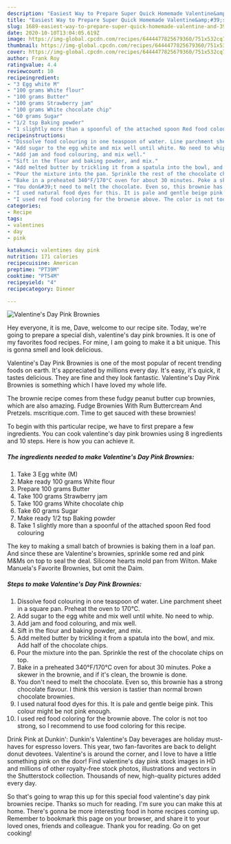```yaml
---
description: "Easiest Way to Prepare Super Quick Homemade Valentine&amp;#39;s Day Pink Brownies"
title: "Easiest Way to Prepare Super Quick Homemade Valentine&amp;#39;s Day Pink Brownies"
slug: 1689-easiest-way-to-prepare-super-quick-homemade-valentine-and-39-s-day-pink-brownies
date: 2020-10-10T13:04:05.619Z
image: https://img-global.cpcdn.com/recipes/6444477825679360/751x532cq70/valentines-day-pink-brownies-recipe-main-photo.jpg
thumbnail: https://img-global.cpcdn.com/recipes/6444477825679360/751x532cq70/valentines-day-pink-brownies-recipe-main-photo.jpg
cover: https://img-global.cpcdn.com/recipes/6444477825679360/751x532cq70/valentines-day-pink-brownies-recipe-main-photo.jpg
author: Frank Roy
ratingvalue: 4.4
reviewcount: 10
recipeingredient:
- "3 Egg white M"
- "100 grams White flour"
- "100 grams Butter"
- "100 grams Strawberry jam"
- "100 grams White chocolate chip"
- "60 grams Sugar"
- "1/2 tsp Baking powder"
- "1 slightly more than a spoonful of the attached spoon Red food colouring"
recipeinstructions:
- "Dissolve food colouring in one teaspoon of water. Line parchment sheet in a square pan. Preheat the oven to 170℃."
- "Add sugar to the egg white and mix well until white. No need to whip."
- "Add jam and food colouring, and mix well."
- "Sift in the flour and baking powder, and mix."
- "Add melted butter by trickling it from a spatula into the bowl, and mix. Add half of the chocolate chips."
- "Pour the mixture into the pan. Sprinkle the rest of the chocolate chips on top."
- "Bake in a preheated 340°F/170°C oven for about 30 minutes. Poke a skewer in the brownie, and if it&#39;s clean, the brownie is done."
- "You don&#39;t need to melt the chocolate. Even so, this brownie has a strong chocolate flavour. I think this version is tastier than normal brown chocolate brownies."
- "I used natural food dyes for this. It is pale and gentle beige pink. This colour might be not pink enough."
- "I used red food coloring for the brownie above. The color is not too strong, so I recommend to use food coloring for this recipe."
categories:
- Recipe
tags:
- valentines
- day
- pink

katakunci: valentines day pink 
nutrition: 171 calories
recipecuisine: American
preptime: "PT39M"
cooktime: "PT54M"
recipeyield: "4"
recipecategory: Dinner

---
```



![Valentine&#39;s Day Pink Brownies](https://img-global.cpcdn.com/recipes/6444477825679360/751x532cq70/valentines-day-pink-brownies-recipe-main-photo.jpg)

Hey everyone, it is me, Dave, welcome to our recipe site. Today, we're going to prepare a special dish, valentine&#39;s day pink brownies. It is one of my favorites food recipes. For mine, I am going to make it a bit unique. This is gonna smell and look delicious.

Valentine&#39;s Day Pink Brownies is one of the most popular of recent trending foods on earth. It's appreciated by millions every day. It's easy, it's quick, it tastes delicious. They are fine and they look fantastic. Valentine&#39;s Day Pink Brownies is something which I have loved my whole life.

The brownie recipe comes from these fudgy peanut butter cup brownies, which are also amazing. Fudge Brownies With Rum Buttercream And Pretzels. mscritique.com. Time to get sauced with these brownies!


To begin with this particular recipe, we have to first prepare a few ingredients. You can cook valentine&#39;s day pink brownies using 8 ingredients and 10 steps. Here is how you can achieve it.

<!--inarticleads1-->

##### The ingredients needed to make Valentine&#39;s Day Pink Brownies:

1. Take 3 Egg white (M)
1. Make ready 100 grams White flour
1. Prepare 100 grams Butter
1. Take 100 grams Strawberry jam
1. Take 100 grams White chocolate chip
1. Take 60 grams Sugar
1. Make ready 1/2 tsp Baking powder
1. Take 1 slightly more than a spoonful of the attached spoon Red food colouring


The key to making a small batch of brownies is baking them in a loaf pan. And since these are Valentine&#39;s brownies, sprinkle some red and pink M&amp;Ms on top to seal the deal. Silicone hearts mold pan from Wilton. Make Manuela&#39;s Favorite Brownies, but omit the Daim. 

<!--inarticleads2-->

##### Steps to make Valentine&#39;s Day Pink Brownies:

1. Dissolve food colouring in one teaspoon of water. Line parchment sheet in a square pan. Preheat the oven to 170℃.
1. Add sugar to the egg white and mix well until white. No need to whip.
1. Add jam and food colouring, and mix well.
1. Sift in the flour and baking powder, and mix.
1. Add melted butter by trickling it from a spatula into the bowl, and mix. Add half of the chocolate chips.
1. Pour the mixture into the pan. Sprinkle the rest of the chocolate chips on top.
1. Bake in a preheated 340°F/170°C oven for about 30 minutes. Poke a skewer in the brownie, and if it&#39;s clean, the brownie is done.
1. You don&#39;t need to melt the chocolate. Even so, this brownie has a strong chocolate flavour. I think this version is tastier than normal brown chocolate brownies.
1. I used natural food dyes for this. It is pale and gentle beige pink. This colour might be not pink enough.
1. I used red food coloring for the brownie above. The color is not too strong, so I recommend to use food coloring for this recipe.


Drink Pink at Dunkin&#39;: Dunkin&#39;s Valentine&#39;s Day beverages are holiday must-haves for espresso lovers. This year, two fan-favorites are back to delight donut devotees. Valentine&#39;s is around the corner, and I love to have a little something pink on the door! Find valentine&#39;s day pink stock images in HD and millions of other royalty-free stock photos, illustrations and vectors in the Shutterstock collection. Thousands of new, high-quality pictures added every day. 

So that's going to wrap this up for this special food valentine&#39;s day pink brownies recipe. Thanks so much for reading. I'm sure you can make this at home. There's gonna be more interesting food in home recipes coming up. Remember to bookmark this page on your browser, and share it to your loved ones, friends and colleague. Thank you for reading. Go on get cooking!
